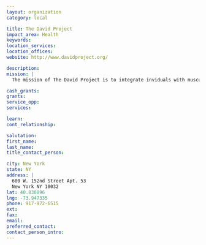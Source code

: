 ```yaml
---
layout: organization
category: local

title: The David Project
impact_area: Health
keywords: 
location_services: 
location_offices: 
website: http://www.davidproject.org/

description: 
mission: |
  The mission of The David Project is to integrate inviduals with muscular dystrophy more fully into their community. It accomplishes this goal through advocacy, educational outreach, and other services.

cash_grants: 
grants: 
service_opp: 
services: 

learn: 
cont_relationship: 

salutation: 
first_name: 
last_name: 
title_contact_person: 

city: New York
state: NY
address: |
  600 W. 152nd Street Apt. 53  
  New York NY 10032
lat: 40.830896
lng: -73.947335
phone: 917-972-6515
ext: 
fax: 
email: 
preferred_contact: 
contact_person_intro: 
---
```

